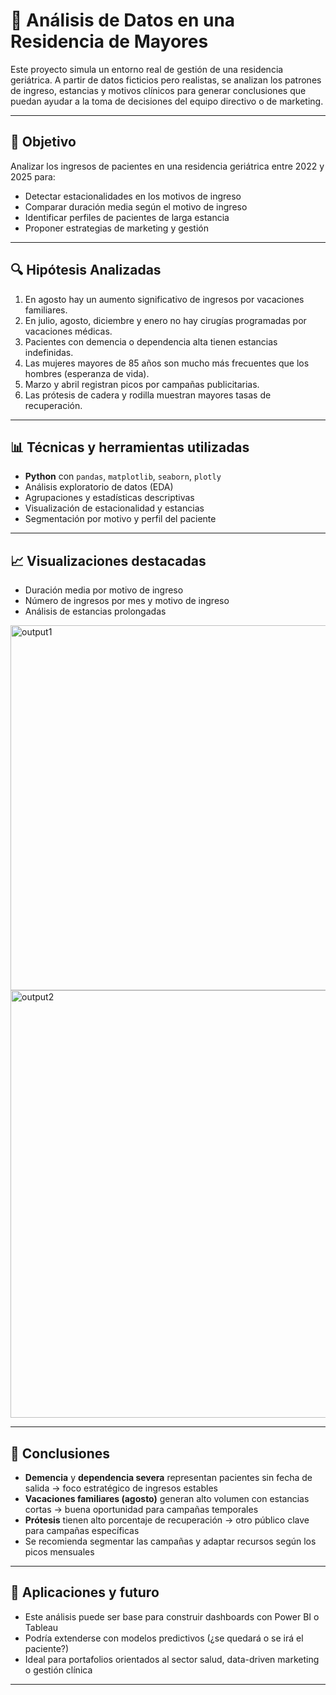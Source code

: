# 🧓 Análisis de Datos en una Residencia de Mayores

Este proyecto simula un entorno real de gestión de una residencia geriátrica. A partir de datos ficticios pero realistas, se analizan los patrones de ingreso, estancias y motivos clínicos para generar conclusiones que puedan ayudar a la toma de decisiones del equipo directivo o de marketing.

---

## 🎯 Objetivo

Analizar los ingresos de pacientes en una residencia geriátrica entre 2022 y 2025 para:

- Detectar estacionalidades en los motivos de ingreso
- Comparar duración media según el motivo de ingreso
- Identificar perfiles de pacientes de larga estancia
- Proponer estrategias de marketing y gestión

---

## 🔍 Hipótesis Analizadas

1. En agosto hay un aumento significativo de ingresos por vacaciones familiares.
2. En julio, agosto, diciembre y enero no hay cirugías programadas por vacaciones médicas.
3. Pacientes con demencia o dependencia alta tienen estancias indefinidas.
4. Las mujeres mayores de 85 años son mucho más frecuentes que los hombres (esperanza de vida).
5. Marzo y abril registran picos por campañas publicitarias.
6. Las prótesis de cadera y rodilla muestran mayores tasas de recuperación.

---

## 📊 Técnicas y herramientas utilizadas

- **Python** con `pandas`, `matplotlib`, `seaborn`, `plotly`
- Análisis exploratorio de datos (EDA)
- Agrupaciones y estadísticas descriptivas
- Visualización de estacionalidad y estancias
- Segmentación por motivo y perfil del paciente

---

## 📈 Visualizaciones destacadas

- Duración media por motivo de ingreso  
- Número de ingresos por mes y motivo de ingreso  
- Análisis de estancias prolongadas


<img width="985" height="584" alt="output1" src="https://github.com/user-attachments/assets/bf757fac-5eaa-4991-8ac3-9b2e391f9c7b" />
<img width="1380" height="684" alt="output2" src="https://github.com/user-attachments/assets/13728e05-dee1-4b71-ab38-f3c1c788c86f" />

---

## 🧠 Conclusiones

- **Demencia** y **dependencia severa** representan pacientes sin fecha de salida → foco estratégico de ingresos estables
- **Vacaciones familiares (agosto)** generan alto volumen con estancias cortas → buena oportunidad para campañas temporales
- **Prótesis** tienen alto porcentaje de recuperación → otro público clave para campañas específicas
- Se recomienda segmentar las campañas y adaptar recursos según los picos mensuales

---

## 💼 Aplicaciones y futuro

- Este análisis puede ser base para construir dashboards con Power BI o Tableau  
- Podría extenderse con modelos predictivos (¿se quedará o se irá el paciente?)  
- Ideal para portafolios orientados al sector salud, data-driven marketing o gestión clínica

---



